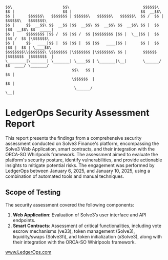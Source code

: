 ```


$$\                      $$\                                $$$$$$\                      
$$ |                     $$ |                              $$  __$$\                     
$$ |      $$$$$$\   $$$$$$$ | $$$$$$\   $$$$$$\   $$$$$$\  $$ /  $$ | $$$$$$\   $$$$$$$\ 
$$ |     $$  __$$\ $$  __$$ |$$  __$$\ $$  __$$\ $$  __$$\ $$ |  $$ |$$  __$$\ $$  _____|
$$ |     $$$$$$$$ |$$ /  $$ |$$ /  $$ |$$$$$$$$ |$$ |  \__|$$ |  $$ |$$ /  $$ |\$$$$$$\  
$$ |     $$   ____|$$ |  $$ |$$ |  $$ |$$   ____|$$ |      $$ |  $$ |$$ |  $$ | \____$$\ 
$$$$$$$$\\$$$$$$$\ \$$$$$$$ |\$$$$$$$ |\$$$$$$$\ $$ |       $$$$$$  |$$$$$$$  |$$$$$$$  |
\________|\_______| \_______| \____$$ | \_______|\__|       \______/ $$  ____/ \_______/ 
                             $$\   $$ |                              $$ |                
                             \$$$$$$  |                              $$ |                
                              \______/                               \__|                

```

# LedgerOps Security Assessment Report

This report presents the findings from a comprehensive security assessment conducted on Solve3 Finance's platform, encompassing the Solve3 Web Application, smart contracts, and their integration with the ORCA-SO Whirlpools framework. The assessment aimed to evaluate the platform's security posture, identify vulnerabilities, and provide actionable insights to mitigate potential risks. The engagement was performed by LedgerOps between January 6, 2025, and January 10, 2025, using a combination of automated tools and manual techniques.

## Scope of Testing

The security assessment covered the following components:

1. **Web Application**: Evaluation of Solve3’s user interface and API endpoints.
2. **Smart Contracts**: Assessment of critical functionalities, including vote escrow mechanisms (ve33), token management (Solve3), liquidity/swaps (Solve3fi), and token initialization (xSolve3), along with their integration with the ORCA-SO Whirlpools framework.

www.LedgerOps.com
